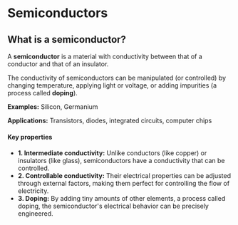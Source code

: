 # Semiconductors

## What is a semiconductor?

<!-- <h4>Semiconductors</h4> -->

A <strong>semiconductor</strong> is a material with conductivity between that of a conductor and that of an insulator.

The conductivity of semiconductors can be manipulated (or controlled) by changing temperature, applying light or voltage, or adding impurities (a process called <strong>doping</strong>).
    
<p style="margin-top: 10px;"><strong>Examples:</strong> Silicon, Germanium</p>
    <p><strong>Applications:</strong> Transistors, diodes, integrated circuits, computer chips</p>

<div class="definition-card">
<div class="key-points" style="margin-top: 20px;">
    <h4>Key properties</h4>
    <ul>
     <li><strong>1. Intermediate conductivity:</strong> Unlike conductors (like copper) or insulators (like glass), semiconductors have a conductivity that can be controlled.</li>
     <li><strong>2. Controllable conductivity:</strong> Their electrical properties can be adjusted through external factors, making them perfect for controlling the flow of electricity.</li>
     <li><strong>3. Doping:</strong> By adding tiny amounts of other elements, a process called doping, the semiconductor's electrical behavior can be precisely engineered.</li>
</ul>
</div>
</div>